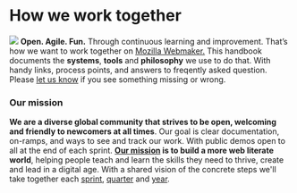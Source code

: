 # How we work together
![](/http://openmatt.org/wp-content/uploads/2015/01/Surman-Keynote-for-Day-One-Edit.002-1024x576.jpg)
**Open. Agile. Fun.** Through continuous learning and improvement. That’s how we want to work together on [Mozilla Webmaker.](http://webmaker.org/) This handbook documents the **systems**, **tools** and **philosophy** we use to do that. With handy links, process points, and answers to freqently asked question. Please [let us know](https://github.com/MozillaFoundation/book.webmaker.org/issues/new) if you see something missing or wrong.

### Our mission
**We are a diverse global community that strives to be open, welcoming and friendly to newcomers at all times**. Our goal is clear documentation, on-ramps, and ways to see and track our work. With public demos open to all at the end of each sprint. **[Our mission](http://webmaker.org/about) is to build a more web literate world**, helping people teach and learn the skills they need to thrive, create and lead in a digital age. With a shared vision of the concrete steps we'll take together each [sprint](http://build.webmaker.org/now), [quarter](https://wiki.mozilla.org/Foundation/2015/Q1) and [year](https://blog.webmaker.org/2015_plan).